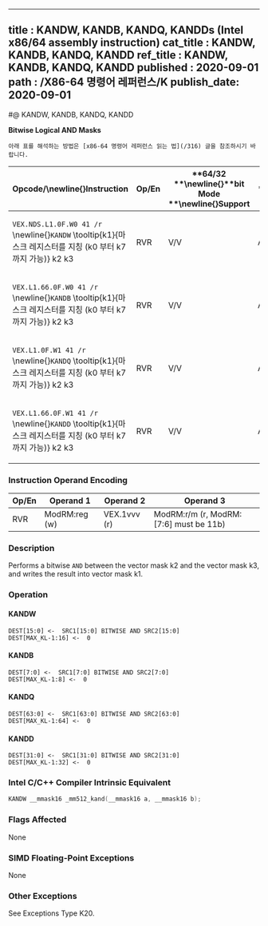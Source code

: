 ----------------------------
title : KANDW, KANDB, KANDQ, KANDDs (Intel x86/64 assembly instruction)
cat_title : KANDW, KANDB, KANDQ, KANDD
ref_title : KANDW, KANDB, KANDQ, KANDD
published : 2020-09-01
path : /X86-64 명령어 레퍼런스/K
publish_date: 2020-09-01
----------------------------


#@ KANDW, KANDB, KANDQ, KANDD

**Bitwise Logical AND Masks**

```lec-info
아래 표를 해석하는 방법은 [x86-64 명령어 레퍼런스 읽는 법](/316) 글을 참조하시기 바랍니다.
```

|**Opcode/**\newline{}**Instruction**|**Op/En**|**64/32 **\newline{}**bit Mode **\newline{}**Support**|**CPUID **\newline{}**Feature **\newline{}**Flag**|**Description**|
|------------------------------------|---------|------------------------------------------------------|--------------------------------------------------|---------------|
|`VEX.NDS.L1.0F.W0 41 /r `\newline{}`KANDW` \tooltip{k1}{마스크 레지스터를 지칭 (k0 부터 k7 까지 가능)} k2 k3 |RVR|V/V|AVX512F|Bitwise AND 16 bits masks k2 and k3 and place result in k1.|
|`VEX.L1.66.0F.W0 41 /r `\newline{}`KANDB` \tooltip{k1}{마스크 레지스터를 지칭 (k0 부터 k7 까지 가능)} k2 k3 |RVR|V/V|AVX512DQ|Bitwise AND 8 bits masks k2 and k3 and place result in k1. |
|`VEX.L1.0F.W1 41 /r `\newline{}`KANDQ` \tooltip{k1}{마스크 레지스터를 지칭 (k0 부터 k7 까지 가능)} k2 k3 |RVR|V/V|AVX512BW|Bitwise AND 64 bits masks k2 and k3 and place result in k1.|
|`VEX.L1.66.0F.W1 41 /r `\newline{}`KANDD` \tooltip{k1}{마스크 레지스터를 지칭 (k0 부터 k7 까지 가능)} k2 k3 |RVR|V/V|AVX512BW|Bitwise AND 32 bits masks k2 and k3 and place result in k1. |
### Instruction Operand Encoding


|Op/En|Operand 1|Operand 2|Operand 3|
|-----|---------|---------|---------|
|RVR|ModRM:reg (w)|VEX.1vvv (r)|ModRM:r/m (r, ModRM:[7:6] must be 11b)|
### Description


Performs a bitwise `AND` between the vector mask k2 and the vector mask k3, and writes the result into vector mask k1.


### Operation
#### KANDW
```info-verb
DEST[15:0] <-  SRC1[15:0] BITWISE AND SRC2[15:0]
DEST[MAX_KL-1:16] <-  0
```
#### KANDB
```info-verb
DEST[7:0] <-  SRC1[7:0] BITWISE AND SRC2[7:0]
DEST[MAX_KL-1:8] <-  0
```
#### KANDQ
```info-verb
DEST[63:0] <-  SRC1[63:0] BITWISE AND SRC2[63:0]
DEST[MAX_KL-1:64] <-  0
```
#### KANDD
```info-verb
DEST[31:0] <-  SRC1[31:0] BITWISE AND SRC2[31:0]
DEST[MAX_KL-1:32] <-  0
```

### Intel C/C++ Compiler Intrinsic Equivalent

```cpp
KANDW __mmask16 _mm512_kand(__mmask16 a, __mmask16 b);
```
### Flags Affected


None

### SIMD Floating-Point Exceptions


None

### Other Exceptions


See Exceptions Type K20.

